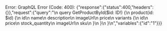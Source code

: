Error: GraphQL Error (Code: 400): {"response":{"status":400,"headers":{}},"request":{"query":"\n query GetProductById($id: ID!) {\n product(id: $id) {\n id\n name\n description\n imageUrl\n price\n variants {\n id\n price\n stock_quantity\n imageUrl\n sku\n }\n }\n }\n","variables":{"id":"1"}}}

